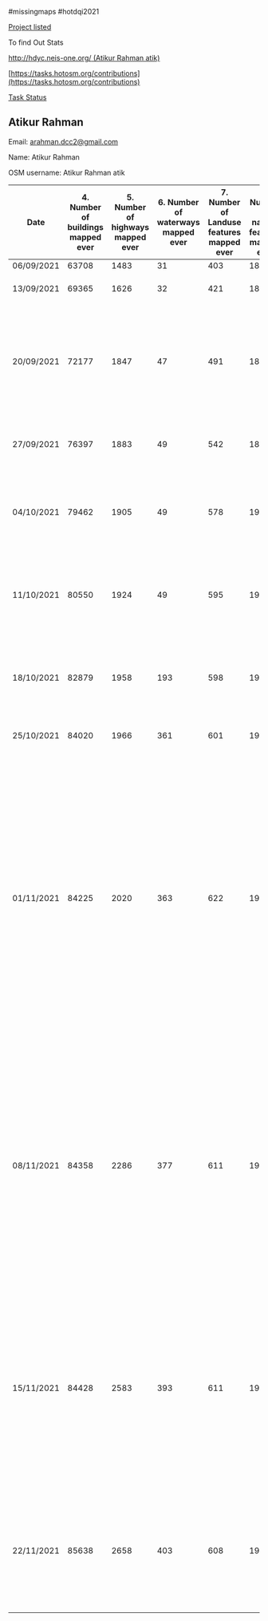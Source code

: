 
#missingmaps #hotdqi2021

[Project listed](https://docs.google.com/spreadsheets/d/1v4fNOpFSlKZ3X9dMKJSZLvCgu-kHupqcfmjcGeqFrQc/edit#gid=0)

To find Out Stats

[http://hdyc.neis-one.org/ (Atikur Rahman atik)](http://hdyc.neis-one.org/?Atikur%20Rahman%20atik)

[https://tasks.hotosm.org/contributions](https://tasks.hotosm.org/contributions)

[Task Status](https://arahmandc.github.io/interns21/tasks/)

## Atikur Rahman

Email: arahman.dcc2@gmail.com

Name: Atikur Rahman

OSM username: Atikur Rahman atik

Date | 4. Number of buildings mapped ever | 5. Number of highways mapped ever | 6. Number of waterways mapped ever | 7. Number of Landuse features mapped ever | 8. Number of natural features mapped ever | 9. Number of tasks mapped ever | 10. Number of task validated ever | Number of hours worked in previous week | Please describe any reflections you have about last week | Time 
---- | ---------------------------------- | --------------------------------- | ---------------------------------- | ----------------------------------------- | ----------------------------------------- | ------------------------------ | --------------------------------- | --------------------------------------- | -------------------------------------------------------- | ----------------
06/09/2021 | 63708 | 1483 | 31 | 403 | 1808 | 346 | 375 | N/A | N/A | 00:00
13/09/2021 | 69365 | 1626 | 32 | 421 | 1823 | 421 | 375 | 40 | Learned new changes on Id Editor | 00:00
20/09/2021 | 72177 | 1847 | 47 | 491 | 1877 | 453 | 375 | 40 | I learned about community working groups from Pete Masters, And also learned the difference between bridge ford culvert from Becky Candy. | 98:05
27/09/2021 | 76397 | 1883 | 49 | 542 | 1891 | 565 | 692 | 40 | This week I learned about using of Mapathoner plugin. | 104:12
04/10/2021 | 79462 | 1905 | 49 | 578 | 1906 | 630 | 920 | 40 | This week i Learned about keep Right, Osmose, OSM inspector and other Quality Assurance Tools. | 115: 34
11/10/2021 | 80550 | 1924 | 49 | 595 | 1930 | 632 | 1123 | 40 | This week I got to know how OpenStreetMap helps in Humanitarian sectors, why we are mapping on Zambia. | 116: 02
18/10/2021 | 82879 | 1958 | 193 | 598 | 1964 | 687 | 1558 | 40 | This week I learned how to make decisions where to map by disaster ninja and how to validate by OSMCha. | 119: 54
25/10/2021 | 84020 | 1966 | 361 | 601 | 1972 | 813 | 1806 | 40 | This week I learned basic QGIS. | 123: 33
01/11/2021 | 84225 | 2020 | 363 | 622 | 1974 | 814 | 2001 | 40 | last week I was meet with Md. Samsul arafin and Yves Emmanuel for a coffee chat . We were talking about OpenStreetMap, our future plan, and local culture. it was so fun. Also, I was attend Open Mapping Hub Asia Pacific Map and Chat Hour. More than 40 people were joined there. Mikko Tamura, Asia, and the Pacific Regional Hub Community Manager share about community activity and other things. | 126: 01
08/11/2021 | 84358 | 2286 | 377 | 611 | 1975 | 820 | 2187 | 40 | Last week I learned about UMap and OverPass-turbo. Also Last week I was meet with Yves Emmanuel, Sandhya Upadhyay, and Chisom for a coffee chat. We discussed our hobbies, validation, future career paths, scholarship opportunities, and the upcoming festival in Nepal. It was a fun-filled chat. | 130: 52
15/11/2021 | 84428 | 2583 | 393 | 611 | 1974 | 840 | 2418 | 40 | Last week I learned about Mobile data and Field data collection tools and RapiD Editor & Map With AI. Last week I was meet with Coby Jacela, Lucy Fondo, and Racky for a coffee chat. We were talking about OpenStreetMap, our future plan, and local culture. | 131: 05
22/11/2021 | 85638 | 2658 | 403 | 608 | 1981 | 884 | 2658 | 40 | Last week I learned about OSM 3rd Validation. Also, I attended many sessions on State of the map Africa 2021 Online and learn many things about OSM.| 132; 39